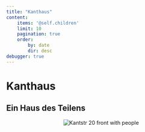 ```yaml
---
title: "Kanthaus"
content:
    items: '@self.children'
    limit: 10
    pagination: true
    order:
        by: date
        dir: desc
debugger: true
---
```


# Kanthaus

## Ein Haus des Teilens

<p align="center">
  <img src="/pics/kanthausFolk1.jpg" alt="Kantstr 20 front with people">
  <br/>
</p>
